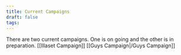 ```yaml
---
title: Current Campaigns
draft: false
tags:
---
```

There are two current campaigns. One is on going and the other is in preparation. 
	[[Illaset Campaign]]
	[[Guys Campaign|/Guys Campaign]]